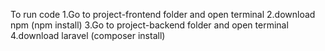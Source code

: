 To run code 
1.Go to project-frontend folder and open terminal
2.download npm (npm install)
3.Go to project-backend folder and open terminal
4.download laravel (composer install)
